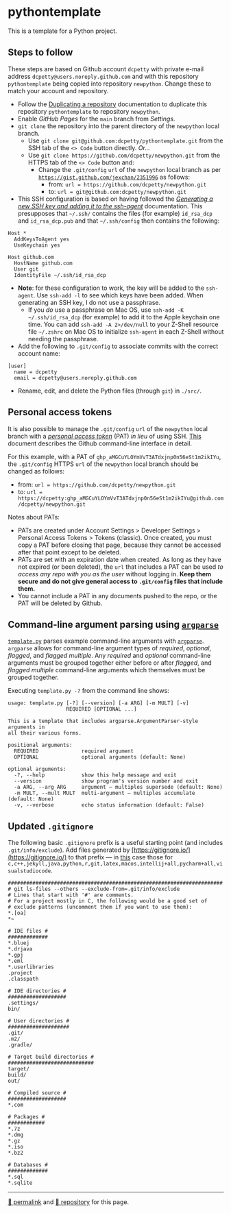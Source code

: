 # pythontemplate

This is a template for a Python project.

## Steps to follow

These steps are based on Github account `dcpetty` with private e-mail address `dcpetty@users.noreply.github.com` and with this repository `pythontemplate` being copied into repository `newpython`. Change these to match your account and repository.

- Follow the [Duplicating a repository](https://docs.github.com/en/github/creating-cloning-and-archiving-repositories/duplicating-a-repository) documentation to duplicate this repository `pythontemplate` to repository `newpython`.
- Enable *GitHub Pages* for the `main` branch from *Settings*.
- `git clone` the repository into the parent directory of the `newpython` local branch.
  - Use `git clone git@github.com:dcpetty/pythontemplate.git` from the SSH tab of the `<> Code` button directly. *Or&hellip;* 
  - Use `git clone https://github.com/dcpetty/newpython.git` from the HTTPS tab of the `<> Code` button and:
    - Change the `.git/config` `url` of the `newpython` local branch as per [`https://gist.github.com/jexchan/2351996`](https://gist.github.com/jexchan/2351996) as follows:
      - from: `url = https://github.com/dcpetty/newpython.git`
      - to: `url = git@github.com:dcpetty/newpython.git`
- This SSH configuration is based on having followed the *[Generating a new SSH key and adding it to the ssh-agent](https://docs.github.com/en/free-pro-team@latest/github/authenticating-to-github/generating-a-new-ssh-key-and-adding-it-to-the-ssh-agent)* documentation. This presupposes that `~/.ssh/` contains the files (for example) `id_rsa_dcp` and `id_rsa_dcp.pub` and that `~/.ssh/config` then contains the following:

```
Host *
  AddKeysToAgent yes
  UseKeychain yes

Host github.com
  HostName github.com
  User git
  IdentityFile ~/.ssh/id_rsa_dcp
```

- **Note**: for these configuration to work, the key will be added to the `ssh-agent`. Use `ssh-add -l` to see which keys have been added. When generating an SSH key, I do not use a passphrase. 
  - If you *do* use a passphrase on Mac OS, use `ssh-add -K ~/.ssh/id_rsa_dcp` (for example) to add it to the Apple keychain one time. You can add `ssh-add -A 2>/dev/null` to your Z-Shell resource file `~/.zshrc` on Mac OS to initialize `ssh-agent` in each Z-Shell without needing the passphrase.
- Add the following to `.git/config` to associate commits with the correct account name:

```
[user]
  name = dcpetty
  email = dcpetty@users.noreply.github.com
```

- Rename, edit, and delete the Python files (through `git`)  in `./src/`.

## Personal access tokens

It is also possible to manage the `.git/config` `url` of the `newpython` local branch with a [*personal access token*](https://docs.github.com/en/authentication/keeping-your-account-and-data-secure/creating-a-personal-access-token) (PAT) *in lieu* of using SSH. [This](https://docs.google.com/document/d/1V2_qMe-OUUC51dH1J2bZy4UoIG78nC3zzaaMcAimeYs/) document describes the Github command-line interface in detail.

For this example, with a PAT of <code>&#x67;&#x68;&#x70;&lowbar;&#x61;&#x4d;&#x47;&#x43;&#x75;&#x59;&#x4c;&#x4f;&#x59;&#x6d;&#x56;&#x76;&#x54;&#x33;&#x41;&#x54;&#x64;&#x78;&#x6a;&#x6e;&#x70;&#x30;&#x6e;&#x35;&#x36;&#x65;&#x53;&#x74;&#x31;&#x6d;&#x32;&#x69;&#x6b;&#x49;&#x59;&#x75;</code>, the `.git/config` HTTPS `url` of the `newpython` local branch should be changed as follows:

- from: `url = https://github.com/dcpetty/newpython.git`
- to: <code>&#x75;&#x72;&#x6c;&#x20;&equals;&#x20;&#x68;&#x74;&#x74;&#x70;&#x73;&colon;&sol;&sol;&#x64;&#x63;&#x70;&#x65;&#x74;&#x74;&#x79;&colon;&#x67;&#x68;&#x70;&lowbar;&#x61;&#x4d;&#x47;&#x43;&#x75;&#x59;&#x4c;&#x4f;&#x59;&#x6d;&#x56;&#x76;&#x54;&#x33;&#x41;&#x54;&#x64;&#x78;&#x6a;&#x6e;&#x70;&#x30;&#x6e;&#x35;&#x36;&#x65;&#x53;&#x74;&#x31;&#x6d;&#x32;&#x69;&#x6b;&#x49;&#x59;&#x75;&commat;&#x67;&#x69;&#x74;&#x68;&#x75;&#x62;&period;&#x63;&#x6f;&#x6d;&sol;&#x64;&#x63;&#x70;&#x65;&#x74;&#x74;&#x79;&sol;&#x6e;&#x65;&#x77;&#x70;&#x79;&#x74;&#x68;&#x6f;&#x6e;&period;&#x67;&#x69;&#x74;</code>

Notes about PATs:

- PATs are created under Account Settings > Developer Settings > Personal Access Tokens > Tokens (classic). Once created, you must copy a PAT before closing that page, because they cannot be accessed after that point except to be deleted.
- PATs are set with an expiration date when created. As long as they have not expired (or been deleted), the `url` that includes a PAT can be used *to access any repo with you as the user* without logging in. **Keep them secure and do not give general access to `.git/config` files that include them.**
- You cannot include a PAT in any documents pushed to the repo, or the PAT will be deleted by Github.

## Command-line argument parsing using [`argparse`](https://docs.python.org/3/library/argparse.html)

[`template.py`](https://github.com/dcpetty/pythontemplate/blob/main/src/template.py) parses example command-line arguments with [`argparse`](https://docs.python.org/3/library/argparse.html). `argparse` allows for command-line argument types of *required*, *optional*, *flagged*, and *flagged multiple*. Any *required* and *optional* command-line arguments must be grouped together either before or after *flagged*, and *flagged multiple* command-line arguments which themselves must be grouped together.

Executing `template.py -?` from the command line shows:

```python3
usage: template.py [-?] [--version] [-a ARG] [-m MULT] [-v]
                   REQUIRED [OPTIONAL ...]

This is a template that includes argparse.ArgumentParser-style arguments in
all their various forms.

positional arguments:
  REQUIRED              required argument
  OPTIONAL              optional arguments (default: None)

optional arguments:
  -?, --help            show this help message and exit
  --version             show program's version number and exit
  -a ARG, --arg ARG     argument — multiples supersede (default: None)
  -m MULT, --mult MULT  multi-argument — multiples accumulate (default: None)
  -v, --verbose         echo status information (default: False)

```

## Updated `.gitignore`

The following basic `.gitignore` prefix is a useful starting point (and includes `.git/info/exclude`). Add files generated by [https://gitignore.io/](https://gitignore.io/) to that prefix &mdash; in [this](https://github.com/psb-david-petty/pythontemplate/blob/main/.gitignore) case those for `c,c++,jekyll,java,python,r,git,latex,macos,intellij+all,pycharm+all,visualstudiocode`.

```git
######################################################################
# git ls-files --others --exclude-from=.git/info/exclude
# Lines that start with '#' are comments.
# For a project mostly in C, the following would be a good set of
# exclude patterns (uncomment them if you want to use them):
*.[oa]
*~

# IDE files #
#############
*.bluej
*.drjava
*.gpj
*.eml
*.userlibraries
.project
.classpath

# IDE directories #
###################
.settings/
bin/

# User directories #
####################
.git/
.m2/
.gradle/

# Target build directories #
############################
target/
build/
out/

# Compiled source #
###################
*.com

# Packages #
############
*.7z
*.dmg
*.gz
*.iso
*.bz2

# Databases #
#############
*.sql
*.sqlite
```

<hr>

[&#128279; permalink](https://dcpetty.github.io/pythontemplate) and [&#128297; repository](https://github.com/dcpetty/pythontemplate) for this page.
